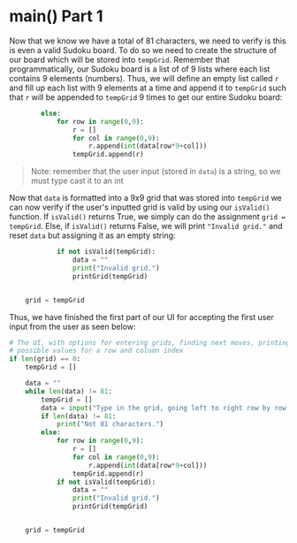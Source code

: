 <!--title={user input: main() part 1}-->

<!--badges={Algorithmns:36}-->

<!--concepts{User Input}-->

# main() Part 1

Now that we know we have a total of 81 characters, we need to verify is this is even a valid Sudoku board. To do so we need to create the structure of our board which will be stored into `tempGrid`. Remember that programmatically, our Sudoku board is a list of of 9 lists where each list contains 9 elements (numbers). Thus, we will define an empty list called `r` and fill up each list with 9 elements at a time and append it to `tempGrid` such that `r` will be appended to `tempGrid` 9 times to get our entire Sudoku board:

```python
		else:
			for row in range(0,9):
				r = []
				for col in range(0,9):
					r.append(int(data[row*9+col]))
				tempGrid.append(r)
```

> Note: remember that the user input (stored in `data`) is a string, so we must type cast it to an int

Now that `data` is formatted into a 9x9 grid that was stored into `tempGrid` we can now verify if the user's inputted grid is valid by using our `isValid()` function. If `isValid()` returns True, we simply can do the assignment `grid = tempGrid`. Else, if `isValid()` returns False, we will print `"Invalid grid."` and reset `data` but assigning it as an empty string:

```python
			if not isValid(tempGrid):
				data = ""
				print("Invalid grid.")
				printGrid(tempGrid)


	grid = tempGrid
```

Thus, we have finished the first part of our UI for accepting the first user input from the user as seen below:

```python
# The UI, with options for entering grids, finding next moves, printing the current grid, finishing the grid, and printing out
# possible values for a row and column index
if len(grid) == 0:
	tempGrid = []

	data = ""
	while len(data) != 81:
		tempGrid = []
		data = input("Type in the grid, going left to right row by row, 0 = empty: ")
		if len(data) != 81:
			print("Not 81 characters.")
		else:
			for row in range(0,9):
				r = []
				for col in range(0,9):
					r.append(int(data[row*9+col]))
				tempGrid.append(r)
			if not isValid(tempGrid):
				data = ""
				print("Invalid grid.")
				printGrid(tempGrid)


	grid = tempGrid
```

